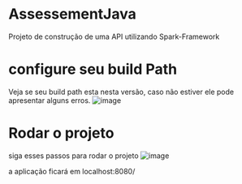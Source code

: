 # AssessementJava
Projeto de construção de uma API utilizando Spark-Framework


# configure seu build Path

Veja se seu build path esta nesta versão, caso não estiver ele pode apresentar alguns erros.
![image](https://github.com/Cadu-Menezes/AssessementJava/assets/84293576/d64a9369-dce6-4046-8c4c-3571f85749e4)


# Rodar o projeto
siga esses passos para rodar o projeto
![image](https://github.com/Cadu-Menezes/AssessementJava/assets/84293576/0a2405e0-9063-4521-867a-02eda09d23a8)

a aplicação ficará em localhost:8080/
